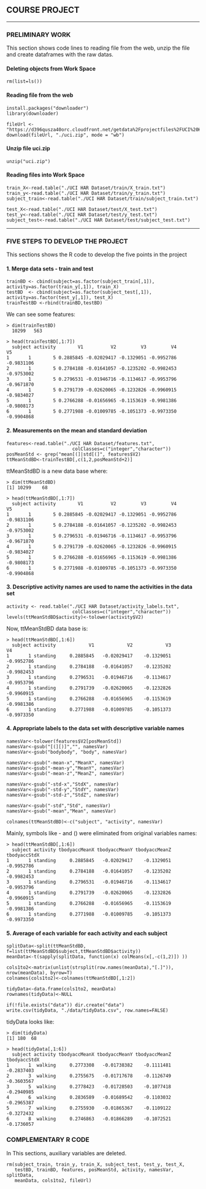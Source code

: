 ## COURSE PROJECT 

---

### PRELIMINARY WORK
This section shows code lines to reading file from the web, unzip the file and create dataframes with the raw datas.

#### Deleting objects from Work Space
	rm(list=ls()) 

#### Reading file from the web 
	install.packages("downloader")
	library(downloader)

	fileUrl <- "https://d396qusza40orc.cloudfront.net/getdata%2Fprojectfiles%2FUCI%20HAR%20Dataset.zip"
	download(fileUrl, "./uci.zip", mode = "wb")

#### Unzip file uci.zip
	unzip("uci.zip")

#### Reading files into Work Space
	train_X<-read.table("./UCI HAR Dataset/train/X_train.txt")
	train_y<-read.table("./UCI HAR Dataset/train/y_train.txt") 
	subject_train<-read.table("./UCI HAR Dataset/train/subject_train.txt")
	
	test_X<-read.table("./UCI HAR Dataset/test/X_test.txt")
	test_y<-read.table("./UCI HAR Dataset/test/y_test.txt") 
	subject_test<-read.table("./UCI HAR Dataset/test/subject_test.txt")

---

### FIVE STEPS TO DEVELOP THE PROJECT
This sections shows the R code to develop the five points in the  project

#### 1. Merge data sets - train and test
	trainBD <- cbind(subject=as.factor(subject_train[,1]), activity=as.factor(train_y[,1]), train_X)
	testBD  <- cbind(subject=as.factor(subject_test[,1]), activity=as.factor(test_y[,1]), test_X)
	trainTestBD <-rbind(trainBD,testBD)

We can see some features:

	> dim(trainTestBD)
	  10299   563

	> head(trainTestBD[,1:7])
	  subject activity        V1          V2         V3         V4         V5
	1       1        5 0.2885845 -0.02029417 -0.1329051 -0.9952786 -0.9831106
	2       1        5 0.2784188 -0.01641057 -0.1235202 -0.9982453 -0.9753002
	3       1        5 0.2796531 -0.01946716 -0.1134617 -0.9953796 -0.9671870
	4       1        5 0.2791739 -0.02620065 -0.1232826 -0.9960915 -0.9834027
	5       1        5 0.2766288 -0.01656965 -0.1153619 -0.9981386 -0.9808173
	6       1        5 0.2771988 -0.01009785 -0.1051373 -0.9973350 -0.9904868

#### 2. Measurements on the mean and standard deviation 
	features<-read.table("./UCI HAR Dataset/features.txt", 
	                        colClasses=c("integer","character")) 
	posMeanStd <- grep("mean[(]|std[(]", features$V2)
	ttMeanStdBD<-trainTestBD[,c(1,2,posMeanStd+2)]

ttMeanStdBD is a new data base where:

	> dim(ttMeanStdBD)
	[1] 10299    68

	> head(ttMeanStdBD[,1:7])
	  subject activity        V1          V2         V3         V4         V5
	1       1        5 0.2885845 -0.02029417 -0.1329051 -0.9952786 -0.9831106
	2       1        5 0.2784188 -0.01641057 -0.1235202 -0.9982453 -0.9753002
	3       1        5 0.2796531 -0.01946716 -0.1134617 -0.9953796 -0.9671870
	4       1        5 0.2791739 -0.02620065 -0.1232826 -0.9960915 -0.9834027
	5       1        5 0.2766288 -0.01656965 -0.1153619 -0.9981386 -0.9808173
	6       1        5 0.2771988 -0.01009785 -0.1051373 -0.9973350 -0.9904868

#### 3. Descriptive activity names are used to name the activities in the data set
	activity <- read.table("./UCI HAR Dataset/activity_labels.txt", 
	                        colClasses=c("integer","character")) 
	levels(ttMeanStdBD$activity)<-tolower(activity$V2)

Now, ttMeanStdBD data base is:

	> head(ttMeanStdBD[,1:6])
	  subject activity            V1            V2            V3          V4         
	1       1 standing     0.2885845   -0.02029417    -0.1329051   -0.9952786
	2       1 standing     0.2784188   -0.01641057    -0.1235202   -0.9982453
	3       1 standing     0.2796531   -0.01946716    -0.1134617   -0.9953796
	4       1 standing     0.2791739   -0.02620065    -0.1232826   -0.9960915
	5       1 standing     0.2766288   -0.01656965    -0.1153619   -0.9981386
	6       1 standing     0.2771988   -0.01009785    -0.1051373   -0.9973350

#### 4. Appropriate labels to the data set with descriptive variable names
	namesVar<-tolower(features$V2[posMeanStd])
	namesVar<-gsub("[(][)]","", namesVar)
	namesVar<-gsub("bodybody", "body", namesVar)
	
	namesVar<-gsub("-mean-x","MeanX", namesVar)
	namesVar<-gsub("-mean-y","MeanY", namesVar)
	namesVar<-gsub("-mean-z","MeanZ", namesVar)
	
	namesVar<-gsub("-std-x","StdX", namesVar)
	namesVar<-gsub("-std-y","StdY", namesVar)
	namesVar<-gsub("-std-z","StdZ", namesVar)
	
	namesVar<-gsub("-std","Std", namesVar)
	namesVar<-gsub("-mean","Mean", namesVar)
	
	colnames(ttMeanStdBD)<-c("subject", "activity", namesVar)

Mainly, symbols like - and () were eliminated from original variables names:

	> head(ttMeanStdBD[,1:6])
	  subject activity tbodyaccMeanX tbodyaccMeanY tbodyaccMeanZ tbodyaccStdX
	1       1 standing     0.2885845   -0.02029417    -0.1329051   -0.9952786
	2       1 standing     0.2784188   -0.01641057    -0.1235202   -0.9982453
	3       1 standing     0.2796531   -0.01946716    -0.1134617   -0.9953796
	4       1 standing     0.2791739   -0.02620065    -0.1232826   -0.9960915
	5       1 standing     0.2766288   -0.01656965    -0.1153619   -0.9981386
	6       1 standing     0.2771988   -0.01009785    -0.1051373   -0.9973350

#### 5. Average of each variable for each activity and each subject
	splitData<-split(ttMeanStdBD, f=list(ttMeanStdBD$subject,ttMeanStdBD$activity))
	meanData<-t(sapply(splitData, function(x) colMeans(x[,-c(1,2)]) ))
	
	cols1to2<-matrix(unlist(strsplit(row.names(meanData),"[.]")), nrow(meanData), byrow=T)
	colnames(cols1to2)<-colnames(ttMeanStdBD[,1:2])
	
	tidyData<-data.frame(cols1to2, meanData)
	rownames(tidyData)<-NULL
	
	if(!file.exists("data")) dir.create("data")
	write.csv(tidyData, "./data/tidyData.csv", row.names=FALSE)

tidyData looks like:

	> dim(tidyData)
	[1] 180  68
	
	> head(tidyData[,1:6])
	  subject activity tbodyaccMeanX tbodyaccMeanY tbodyaccMeanZ tbodyaccStdX
	1       1  walking     0.2773308   -0.01738382    -0.1111481   -0.2837403
	2       3  walking     0.2755675   -0.01717678    -0.1126749   -0.3603567
	3       5  walking     0.2778423   -0.01728503    -0.1077418   -0.2940985
	4       6  walking     0.2836589   -0.01689542    -0.1103032   -0.2965387
	5       7  walking     0.2755930   -0.01865367    -0.1109122   -0.3272432
	6       8  walking     0.2746863   -0.01866289    -0.1072521   -0.1736057

### COMPLEMENTARY R CODE
In This sections, auxiliary variables are deleted.

	rm(subject_train, train_y, train_X, subject_test, test_y, test_X, 
	   testBD, trainBD, features, posMeanStd, activity, namesVar, splitData,
	   meanData, cols1to2, fileUrl)



